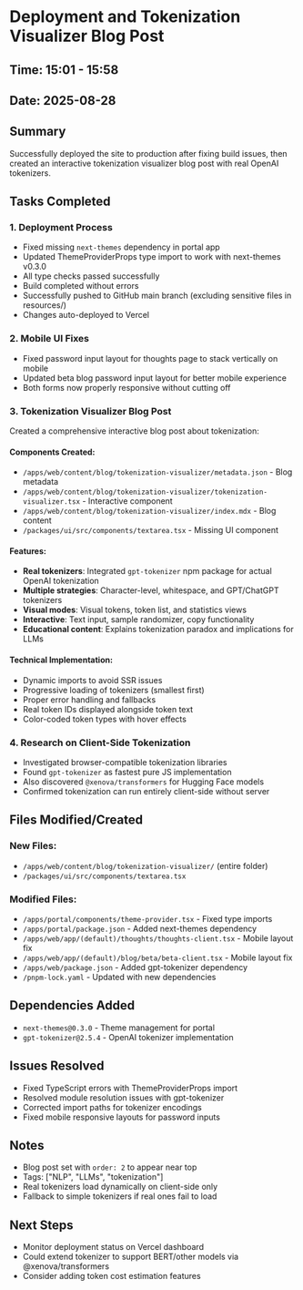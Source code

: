 # Deployment and Tokenization Visualizer Blog Post

## Time: 15:01 - 15:58
## Date: 2025-08-28

## Summary
Successfully deployed the site to production after fixing build issues, then created an interactive tokenization visualizer blog post with real OpenAI tokenizers.

## Tasks Completed

### 1. Deployment Process
- Fixed missing `next-themes` dependency in portal app
- Updated ThemeProviderProps type import to work with next-themes v0.3.0
- All type checks passed successfully
- Build completed without errors
- Successfully pushed to GitHub main branch (excluding sensitive files in resources/)
- Changes auto-deployed to Vercel

### 2. Mobile UI Fixes
- Fixed password input layout for thoughts page to stack vertically on mobile
- Updated beta blog password input layout for better mobile experience
- Both forms now properly responsive without cutting off

### 3. Tokenization Visualizer Blog Post
Created a comprehensive interactive blog post about tokenization:

#### Components Created:
- `/apps/web/content/blog/tokenization-visualizer/metadata.json` - Blog metadata
- `/apps/web/content/blog/tokenization-visualizer/tokenization-visualizer.tsx` - Interactive component
- `/apps/web/content/blog/tokenization-visualizer/index.mdx` - Blog content
- `/packages/ui/src/components/textarea.tsx` - Missing UI component

#### Features:
- **Real tokenizers**: Integrated `gpt-tokenizer` npm package for actual OpenAI tokenization
- **Multiple strategies**: Character-level, whitespace, and GPT/ChatGPT tokenizers
- **Visual modes**: Visual tokens, token list, and statistics views
- **Interactive**: Text input, sample randomizer, copy functionality
- **Educational content**: Explains tokenization paradox and implications for LLMs

#### Technical Implementation:
- Dynamic imports to avoid SSR issues
- Progressive loading of tokenizers (smallest first)
- Proper error handling and fallbacks
- Real token IDs displayed alongside token text
- Color-coded token types with hover effects

### 4. Research on Client-Side Tokenization
- Investigated browser-compatible tokenization libraries
- Found `gpt-tokenizer` as fastest pure JS implementation
- Also discovered `@xenova/transformers` for Hugging Face models
- Confirmed tokenization can run entirely client-side without server

## Files Modified/Created

### New Files:
- `/apps/web/content/blog/tokenization-visualizer/` (entire folder)
- `/packages/ui/src/components/textarea.tsx`

### Modified Files:
- `/apps/portal/components/theme-provider.tsx` - Fixed type imports
- `/apps/portal/package.json` - Added next-themes dependency
- `/apps/web/app/(default)/thoughts/thoughts-client.tsx` - Mobile layout fix
- `/apps/web/app/(default)/blog/beta/beta-client.tsx` - Mobile layout fix
- `/apps/web/package.json` - Added gpt-tokenizer dependency
- `/pnpm-lock.yaml` - Updated with new dependencies

## Dependencies Added
- `next-themes@0.3.0` - Theme management for portal
- `gpt-tokenizer@2.5.4` - OpenAI tokenizer implementation

## Issues Resolved
- Fixed TypeScript errors with ThemeProviderProps import
- Resolved module resolution issues with gpt-tokenizer
- Corrected import paths for tokenizer encodings
- Fixed mobile responsive layouts for password inputs

## Notes
- Blog post set with `order: 2` to appear near top
- Tags: ["NLP", "LLMs", "tokenization"]
- Real tokenizers load dynamically on client-side only
- Fallback to simple tokenizers if real ones fail to load

## Next Steps
- Monitor deployment status on Vercel dashboard
- Could extend tokenizer to support BERT/other models via @xenova/transformers
- Consider adding token cost estimation features
